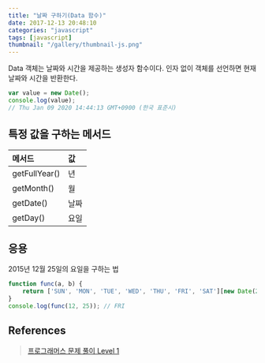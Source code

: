 ```yaml
---
title: "날짜 구하기(Data 함수)"
date: 2017-12-13 20:48:10
categories: "javascript"
tags: [javascript]
thumbnail: "/gallery/thumbnail-js.png"
---
```


Data 객체는 날짜와 시간을 제공하는 생성자 함수이다. 
인자 없이 객체를 선언하면 현재 날짜와 시간을 반환한다.

<!-- more -->

```javascript
var value = new Date();
console.log(value);
// Thu Jan 09 2020 14:44:13 GMT+0900 (한국 표준시)
```

## 특정 값을 구하는 메서드

| 메서드 | 값 |
|:---|:---|
| getFullYear() | 년 |
| getMonth() | 월 |
| getDate() | 날짜 |
| getDay() | 요일 |

## 응용

2015년 12월 25일의 요일을 구하는 법

```javascript
function func(a, b) {
    return ['SUN', 'MON', 'TUE', 'WED', 'THU', 'FRI', 'SAT'][new Date(2015, a - 1, b).getDay()];
}
console.log(func(12, 25)); // FRI
```

## References
> [프로그래머스 문제 풀이 Level 1](https://www.zerocho.com/category/Algorithm/post/5b79898d337215001b3a18eb)  
